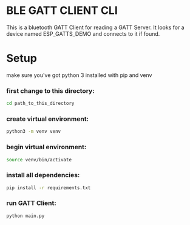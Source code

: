 # BLE GATT CLIENT CLI

This is a bluetooth GATT Client for reading a GATT Server. It looks for a device named ESP_GATTS_DEMO and connects to it
if found.

# Setup

make sure you've got python 3 installed with pip and venv

### first change to this directory:
```bash
cd path_to_this_directory
```
### create virtual environment: 
```bash
python3 -m venv venv
```

### begin virtual environment:
```bash
source venv/bin/activate
```

### install all dependencies:
```bash
pip install -r requirements.txt
```

### run GATT Client:
```bash
python main.py
```